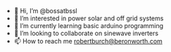 - 👋 Hi, I’m @bossatbssl
- 👀 I’m interested in power solar and off grid systems
- 🌱 I’m currently learning basic arduino programming
- 💞️ I’m looking to collaborate on sinewave inverters
- 📫 How to reach me robertburch@beronworth.com

<!---
bossatbssl/bossatbssl is a ✨ special ✨ repository because its `README.md` (this file) appears on your GitHub profile.
You can click the Preview link to take a look at your changes.
--->
